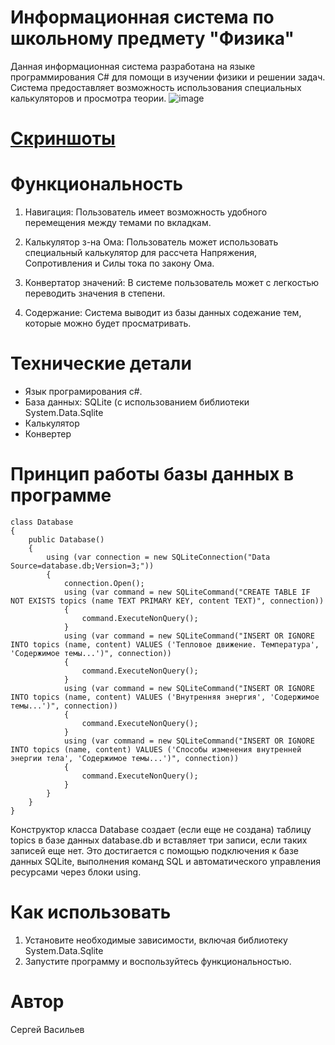 # Информационная система по школьному предмету "Физика"
Данная информационная система разработана на языке программирования C# для помощи в изучении физики и решении задач. Система предоставляет возможность использования специальных калькуляторов и просмотра теории.
![image](https://github.com/Perchik7731/InformationSystem/assets/169958476/147d8e8d-3c3c-45cb-af8d-7f4083628e15)


# [Скриншоты](https://disk.yandex.ru/d/gOs-_174Zu3mgA)
# Функциональность
1. Навигация: Пользователь имеет возможность удобного перемещения между темами по вкладкам.

2. Калькулятор з-на Ома: Пользователь может использовать специальный калькулятор для рассчета Напряжения, Сопротивления и Силы тока по закону Ома.

3. Конвертатор значений: В системе пользователь может с легкостью переводить значения в степени.

4. Содержание: Система выводит из базы данных содежание тем, которые можно будет просматривать.

# Технические детали
* Язык програмирования c#.
* База данных: SQLite (с использованием библиотеки System.Data.Sqlite
* Калькулятор
* Конвертер

# Принцип работы базы данных в программе
```
class Database
{
    public Database()
    {
        using (var connection = new SQLiteConnection("Data Source=database.db;Version=3;"))
        {
            connection.Open();
            using (var command = new SQLiteCommand("CREATE TABLE IF NOT EXISTS topics (name TEXT PRIMARY KEY, content TEXT)", connection))
            {
                command.ExecuteNonQuery();
            }
            using (var command = new SQLiteCommand("INSERT OR IGNORE INTO topics (name, content) VALUES ('Тепловое движение. Температура', 'Содержимое темы...')", connection))
            {
                command.ExecuteNonQuery();
            }
            using (var command = new SQLiteCommand("INSERT OR IGNORE INTO topics (name, content) VALUES ('Внутренняя энергия', 'Содержимое темы...')", connection))
            {
                command.ExecuteNonQuery();
            }
            using (var command = new SQLiteCommand("INSERT OR IGNORE INTO topics (name, content) VALUES ('Способы изменения внутренней энергии тела', 'Содержимое темы...')", connection))
            {
                command.ExecuteNonQuery();
            }
        }
    }
}
```
Конструктор класса Database создает (если еще не создана) таблицу topics в базе данных database.db и вставляет три записи, если таких записей еще нет. Это достигается с помощью подключения к базе данных SQLite, выполнения команд SQL и автоматического управления ресурсами через блоки using.

# Как использовать
1. Установите необходимые зависимости, включая библиотеку System.Data.Sqlite
2. Запустите программу и воспользуйтесь функциональностью.

# Автор
Сергей Васильев

